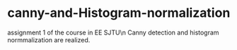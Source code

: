 # canny-and-Histogram-normalization
assignment 1 of the course in EE SJTU\n
Canny detection and histogram normmalization are realized.

